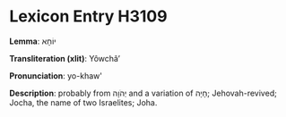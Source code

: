 # Lexicon Entry H3109

**Lemma**: יוֹחָא

**Transliteration (xlit)**: Yôwchâʼ

**Pronunciation**: yo-khaw'

**Description**:
probably from יְהֹוָה and a variation of חָיָה; Jehovah-revived; Jocha, the name of two Israelites; Joha.

